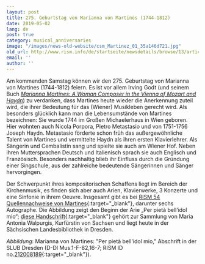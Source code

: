 ```yaml
---
layout: post
title: 275. Geburtstag von Marianna von Martines (1744-1812)
date: 2019-05-02
lang: de
post: true
category: musical_anniversaries
image: "/images/news-old-website/csm_Martinez_01_35a146d721.jpg"
old_url: http://www.rism.info/de/startseite/newsdetails/browse/13/article/64/marianna-von-martines-1744-1812-at-275.html
email: ''
author: ''
---
```


Am kommenden Samstag können wir den 275. Geburtstag von Marianna von Martines (1744-1812) feiern. Es ist vor allem Irving Godt (und seinem Buch _[Marianna Martines: A Woman Composer in the Vienna of Mozart and Haydn](https://opac.rism.info/search?id=lit30026364&View=rism&Language=en)_) zu verdanken, dass Martines heute wieder die Anerkennung zuteil wird, die ihrer Bedeutung für das (Wiener) Musikleben gerecht wird. Als besonders glücklich kann man die Lebensumstände von Martines bezeichnen: Sie wurde 1744 im Großen Michaelerhaus in Wien geboren. Hier wohnten auch Nicola Porpora, Pietro Metastasio und von 1751-1756 Joseph Haydn. Metastasio förderte schon früh das außergewöhnliche Talent von Martines und vermittelte Haydn als ihren ersten Klavierlehrer. Als Sängerin und Cembalistin sang und spielte sie auch am Wiener Hof. Neben ihren Muttersprachen Deutsch und Italienisch sprach sie auch Englisch und Französisch. Besonders nachhaltig blieb ihr Einfluss durch die Gründung einer Singschule, aus der zahlreiche bedeutende Sängerinnen und Sänger hervorgingen.

Der Schwerpunkt ihres kompositorischen Schaffens liegt im Bereich der Kirchenmusik, es finden sich aber auch Arien, Klavierwerke, 3 Konzerte und eine Sinfonie in ihrem Oeuvre. Insgesamt gibt es bei [RISM 54 Quellennachweise von Martines](https://opac.rism.info/metaopac/perma.do?v=rism&q=-1%3d%22pe331798){:target="_blank"}, darunter sechs Autographe. Die Abbildung zeigt den Beginn der Arie „Per pietà bell’idol mio“; [diese Handschrift](http://digital.slub-dresden.de/id426606086){:target="_blank"} gehört zur Sammlung von Maria Antonia Walpurgis, Kurfürstin von Sachsen und liegt heute in der Sächsischen Landesbibliothek in Dresden.


_Abbildung_: Marianna von Martines: "Per pietà bell'idol mio," Abschrift in der SLUB Dresden (D-Dl Mus.1-F-82,16-7; RISM ID no.[212008189](https://opac.rism.info/search?id=212008189){:target="_blank"}).
